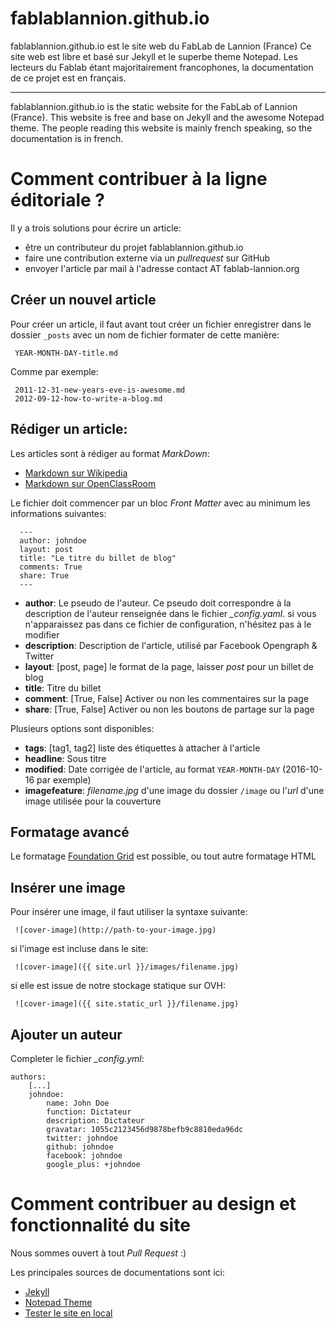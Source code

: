 # fablablannion.github.io


fablablannion.github.io est le site web du FabLab de Lannion (France)
Ce site web est libre et basé sur Jekyll et le superbe theme Notepad.
Les lecteurs du Fablab étant majoritairement francophones, la documentation
de ce projet est en français.

---

fablablannion.github.io is the static website for the FabLab of Lannion (France).
This website is free and base on Jekyll and the awesome Notepad theme. The people
reading this website is mainly french speaking, so the documentation is in
french.


# Comment contribuer à la ligne éditoriale ?

Il y a trois solutions pour écrire un article:
* être un contributeur du projet fablablannion.github.io
* faire une contribution externe via un *pullrequest* sur GitHub
* envoyer l'article par mail à l'adresse contact AT fablab-lannion.org

## Créer un nouvel article

Pour créer un article, il faut avant tout créer un fichier enregistrer dans
le dossier ```_posts``` avec un nom de fichier formater de cette manière:

```
 YEAR-MONTH-DAY-title.md
```

Comme par exemple:

```
 2011-12-31-new-years-eve-is-awesome.md
 2012-09-12-how-to-write-a-blog.md
```

## Rédiger un article:

Les articles sont à rédiger au format *MarkDown*:
* [Markdown sur Wikipedia](https://fr.wikipedia.org/wiki/Markdown)
* [Markdown sur OpenClassRoom](https://openclassrooms.com/courses/redigez-en-markdown)

Le fichier doit commencer par un bloc *Front Matter* avec au minimum les
informations suivantes:

```
  ---
  author: johndoe
  layout: post
  title: "Le titre du billet de blog"
  comments: True
  share: True
  ---
```

* **author**: Le pseudo de l'auteur. Ce pseudo doit correspondre à la description de l'auteur renseignée dans le fichier *_config.yaml*.
si vous n'apparaissez pas dans ce fichier de configuration, n'hésitez pas à le modifier
* **description**: Description de l'article, utilisé par Facebook Opengraph & Twitter
* **layout**: \[post, page\] le format de la page, laisser *post* pour un billet de blog
* **title**: Titre du billet
* **comment**: \[True, False\] Activer ou non les commentaires sur la page
* **share**: \[True, False\] Activer ou non les boutons de partage sur la page

Plusieurs options sont disponibles:

* **tags**: \[tag1, tag2\] liste des étiquettes à attacher à l'article
* **headline**: Sous titre
* **modified**: Date corrigée de l'article, au format ```YEAR-MONTH-DAY``` (2016-10-16 par exemple)
* **imagefeature**: *filename.jpg* d'une image du dossier ```/image``` ou l'*url*
d'une image utilisée pour la couverture


## Formatage avancé

Le formatage [Foundation Grid](http://foundation.zurb.com/sites/docs/grid.html) est
possible, ou tout autre formatage HTML

## Insérer une image

Pour insérer une image, il faut utiliser la syntaxe suivante:

```
 ![cover-image](http://path-to-your-image.jpg)
```

si l'image est incluse dans le site:

```
 ![cover-image]({{ site.url }}/images/filename.jpg)
```

si elle est issue de notre stockage statique sur OVH:

```
 ![cover-image]({{ site.static_url }}/filename.jpg)
```

## Ajouter un auteur

Completer le fichier *_config.yml*:

```
authors:
    [...]
    johndoe:
        name: John Doe
        function: Dictateur
        description: Dictateur
        gravatar: 1055c2123456d9878befb9c8810eda96dc
        twitter: johndoe
        github: johndoe
        facebook: johndoe
        google_plus: +johndoe
```

# Comment contribuer au design et fonctionnalité du site

Nous sommes ouvert à tout *Pull Request* :)

Les principales sources de documentations sont ici:

* [Jekyll](https://jekyllrb.com/docs/home/)
* [Notepad Theme](https://github.com/hmfaysal/Notepad)
* [Tester le site en local](https://help.github.com/articles/setting-up-your-github-pages-site-locally-with-jekyll/)
